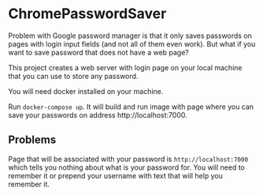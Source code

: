 # ChromePasswordSaver
Problem with Google password manager is that it only saves passwords on pages with login input fields (and not all of them even work).
But what if you want to save password that does not have a web page?

This project creates a web server with login page on your local machine that you can use to store any password. 

You will need docker installed on your machine.

Run `docker-compose up`.
It will build and run image with page where you can save your passwords on address http://localhost:7000.

## Problems
Page that will be associated with your password is `http://localhost:7000` which tells you nothing about what is your password for.
You will need to remember it or prepend your username with text that will help you remember it.